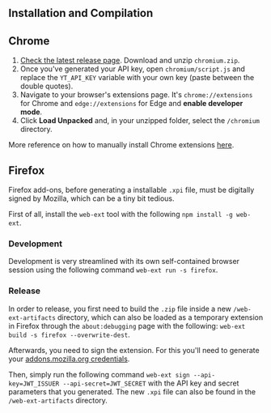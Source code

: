 
## Installation and Compilation

## Chrome

1. [Check the latest release page](https://github.com/aquelemiguel/yt-restore-dislikes/releases/latest). Download and unzip `chromium.zip`.
2. Once you've generated your API key, open `chromium/script.js` and replace the `YT_API_KEY` variable with your own key (paste between the double quotes).
3. Navigate to your browser's extensions page. It's `chrome://extensions` for Chrome and `edge://extensions` for Edge and **enable developer mode**.
4. Click **Load Unpacked** and, in your unzipped folder, select the `/chromium` directory.

More reference on how to manually install Chrome extensions [here](https://developer.chrome.com/docs/extensions/mv3/getstarted/#manifest).

## Firefox

Firefox add-ons, before generating a installable `.xpi` file, must be digitally signed by Mozilla, which can be a tiny bit tedious. 

First of all, install the `web-ext` tool with the following `npm install -g web-ext`.

### Development

Development is very streamlined with its own self-contained browser session using the following command `web-ext run -s firefox`.

### Release

In order to release, you first need to build the `.zip` file inside a new `/web-ext-artifacts` directory, which can also be loaded as a temporary extension in Firefox through the `about:debugging` page with the following: `web-ext build -s firefox --overwrite-dest`.

Afterwards, you need to sign the extension. For this you'll need to generate your [addons.mozilla.org credentials](https://addons.mozilla.org/en-GB/developers/addon/api/key/).

Then, simply run the following command `web-ext sign --api-key=JWT_ISSUER --api-secret=JWT_SECRET` with the API key and secret parameters that you generated. The new `.xpi` file can also be found in the `/web-ext-artifacts` directory.